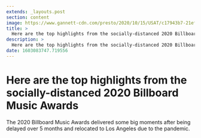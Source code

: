 ```yaml
--- 
extends: _layouts.post 
section: content 
image: https://www.gannett-cdn.com/presto/2020/10/15/USAT/c17943b7-21ef-4809-9512-ea4840c4eba7-20201014_250_BBMAS_FINAL.jpg?crop=1911,1075,x0,y0&width=1911&height=1075&format=pjpg&auto=webp 
title: > 
  Here are the top highlights from the socially-distanced 2020 Billboard Music Awards 
description: > 
  Here are the top highlights from the socially-distanced 2020 Billboard Music AwardsThe 2020 Billboard Music Awards delivered some big moments after being delayed over 5 months and relocated to Los Angeles due to the pandemic. 
date: 1603083747.719556 
--- 
```

<div><h1 class="gnt_sv_hl">Here are the top highlights from the socially-distanced 2020 Billboard Music Awards</h1><p class="gnt_sv_vb">The 2020 Billboard Music Awards delivered some big moments after being delayed over 5 months and relocated to Los Angeles due to the pandemic.</p></div>